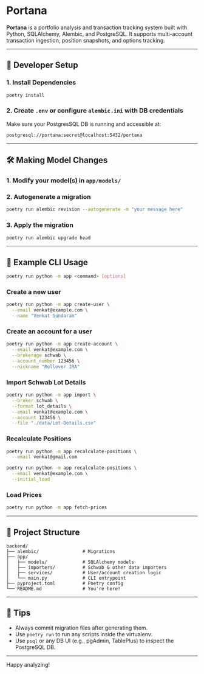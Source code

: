 
# Portana

**Portana** is a portfolio analysis and transaction tracking system built with Python, SQLAlchemy, Alembic, and PostgreSQL. It supports multi-account transaction ingestion, position snapshots, and options tracking.

---

## 🔧 Developer Setup

### 1. Install Dependencies
```bash
poetry install
```

### 2. Create `.env` or configure `alembic.ini` with DB credentials

Make sure your PostgresSQL DB is running and accessible at:

```
postgresql://portana:secret@localhost:5432/portana
```

---

## 🛠 Making Model Changes

### 1. Modify your model(s) in `app/models/`

### 2. Autogenerate a migration
```bash
poetry run alembic revision --autogenerate -m "your message here"
```

### 3. Apply the migration
```bash
poetry run alembic upgrade head
```

---

## 🧪 Example CLI Usage
```bash
poetry run python -m app <command> [options]
```
### Create a new user
```bash
poetry run python -m app create-user \
  --email venkat@example.com \
  --name "Venkat Sundaram"
```

### Create an account for a user
```bash
poetry run python -m app create-account \
  --email venkat@example.com \
  --brokerage schwab \
  --account_number 123456 \
  --nickname "Rollover IRA"
```

### Import Schwab Lot Details
```bash
poetry run python -m app import \
  --broker schwab \
  --format lot_details \
  --email venkat@example.com \
  --account 123456 \
  --file "./data/Lot-Details.csv"
```


### Recalculate Positions
```bash
poetry run python -m app recalculate-positions \
  --email venkat@gmail.com
```

```bash
poetry run python -m app recalculate-positions \
  --email venkat@example.com \
  --initial_load

```

### Load Prices
```bash
poetry run python -m app fetch-prices
```

---

## 📁 Project Structure

```
backend/
├── alembic/                # Migrations
├── app/
│   ├── models/             # SQLAlchemy models
│   ├── importers/          # Schwab & other data importers
│   ├── services/           # User/account creation logic
│   └── main.py             # CLI entrypoint
├── pyproject.toml          # Poetry config
└── README.md               # You're here!
```

---

## 📌 Tips

- Always commit migration files after generating them.
- Use `poetry run` to run any scripts inside the virtualenv.
- Use `psql` or any DB UI (e.g., pgAdmin, TablePlus) to inspect the PostgreSQL DB.

---

Happy analyzing!
